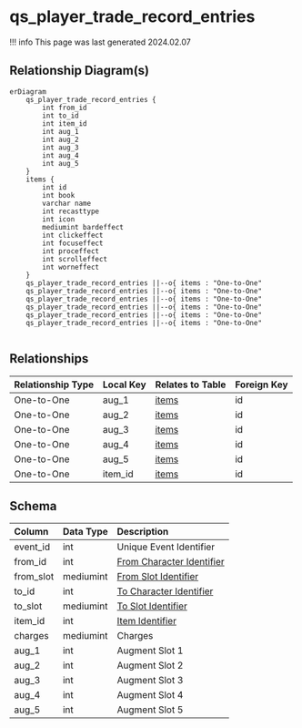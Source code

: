 # qs_player_trade_record_entries

!!! info
	This page was last generated 2024.02.07

## Relationship Diagram(s)

```mermaid
erDiagram
    qs_player_trade_record_entries {
        int from_id
        int to_id
        int item_id
        int aug_1
        int aug_2
        int aug_3
        int aug_4
        int aug_5
    }
    items {
        int id
        int book
        varchar name
        int recasttype
        int icon
        mediumint bardeffect
        int clickeffect
        int focuseffect
        int proceffect
        int scrolleffect
        int worneffect
    }
    qs_player_trade_record_entries ||--o{ items : "One-to-One"
    qs_player_trade_record_entries ||--o{ items : "One-to-One"
    qs_player_trade_record_entries ||--o{ items : "One-to-One"
    qs_player_trade_record_entries ||--o{ items : "One-to-One"
    qs_player_trade_record_entries ||--o{ items : "One-to-One"
    qs_player_trade_record_entries ||--o{ items : "One-to-One"


```


## Relationships

| Relationship Type | Local Key | Relates to Table | Foreign Key |
| :--- | :--- | :--- | :--- |
| One-to-One | aug_1 | [items](../../schema/items/items.md) | id |
| One-to-One | aug_2 | [items](../../schema/items/items.md) | id |
| One-to-One | aug_3 | [items](../../schema/items/items.md) | id |
| One-to-One | aug_4 | [items](../../schema/items/items.md) | id |
| One-to-One | aug_5 | [items](../../schema/items/items.md) | id |
| One-to-One | item_id | [items](../../schema/items/items.md) | id |


## Schema

| Column | Data Type | Description |
| :--- | :--- | :--- |
| event_id | int | Unique Event Identifier |
| from_id | int | [From Character Identifier](../../schema/characters/character_data.md) |
| from_slot | mediumint | [From Slot Identifier](../../../../server/inventory/inventory-slots) |
| to_id | int | [To Character Identifier](../../schema/characters/character_data.md) |
| to_slot | mediumint | [To Slot Identifier](../../../../server/inventory/inventory-slots) |
| item_id | int | [Item Identifier](../../schema/items/items.md) |
| charges | mediumint | Charges |
| aug_1 | int | Augment Slot 1 |
| aug_2 | int | Augment Slot 2 |
| aug_3 | int | Augment Slot 3 |
| aug_4 | int | Augment Slot 4 |
| aug_5 | int | Augment Slot 5 |


